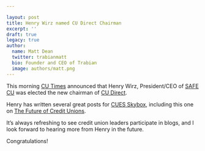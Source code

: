 ```yaml
---

layout: post
title: Henry Wirz named CU Direct Chairman
excerpt: ''
draft: true
legacy: true
author:
  name: Matt Dean
  twitter: trabianmatt
  bio: Founder and CEO of Trabian
  image: authors/matt.png
---
```


<p>This morning <a href='http://www.cutimes.com'>CU Times</a> announced that Henry Wirz, President/CEO of <a href='http://www.safecu.org/'><span class="caps">SAFE CU</span></a> was elected the new chairman of <a href='http://www.cudirect.net/'>CU Direct</a>.</p>
<p>Henry has written several great posts for <a href='http://cuesskybox.typepad.com/'><span class="caps">CUES</span> Skybox</a>, including this one on <a href='http://cuesskybox.typepad.com/skybox/2004/12/the_future_of_c.html'>The Future of Credit Unions</a>.</p>
<p>It&#8217;s always refreshing to see credit union leaders participate in blogs, and I look forward to hearing more from Henry in the future.</p>
<p>Congratulations!</p>
